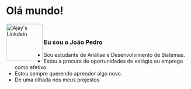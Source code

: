# Olá mundo!
<a href="https://www.linkedin.com/in/joao-capoani/">
  <img align="left" alt="Ajay's Linkdein" width="100px" src="https://img.shields.io/badge/LinkedIn-0077B5?style=for-the-badge&logo=linkedin&logoColor=white" />
</a>
<br />

### Eu sou o João Pedro
- Sou estudante de Análise e Desenvolvimento de Sistemas.
- Estou a procura de oportunidades de estágio ou emprego como efetivo.
- Estou sempre querendo aprender algo novo.
- De uma olhada nos meus projestos
